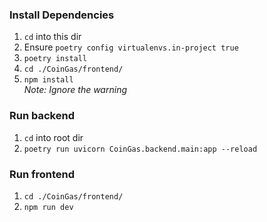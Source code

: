 ### Install Dependencies
1. `cd` into this dir
2. Ensure `poetry config virtualenvs.in-project true`
3. `poetry install`
4. `cd ./CoinGas/frontend/`
5. `npm install`  
   *Note: Ignore the warning*

### Run backend
1. `cd` into root dir
2. `poetry run uvicorn CoinGas.backend.main:app --reload`

### Run frontend
1. `cd ./CoinGas/frontend/`
2. `npm run dev`